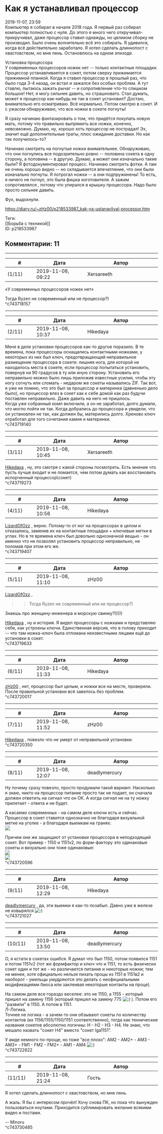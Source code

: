 Как я устанавливал процессор
============================

  
2019-11-07, 23:59  
 Компьютер я собирал в начале 2018 года. Я первый раз собирал компьютер полностью с нуля. До этого я много чего откручивал-прикручивал, даже процессор ставил однажды, но целиком сборку не производил. Было очень волнительно всё это собирать. Я удивился, когда всё действительно заработало. Я хотел сделать длиннопост с хвастовством, но мне лень. Остановлюсь на одном эпизоде.   
   
  Установка процессора    
 У современных процессоров ножек нет -- только контактные площадки. Процессор устанавливается в сокет, потом сверху прижимается прижимной планкой. Когда я ставил процессор в прошлый раз, что было года 3-4 назад, он встал и зажался без особых проблем. А тут ставлю, пытаюсь зажать рычаг -- и сопротивление что-то слишком большое! Нет, я могу сильнее давить, но страшновато. Стал думать, может я процессор как-нибудь не так в сокет установил? Достаю, внимательно его осматриваю. Всё нормально. Потом смотрю в сокет. И с ужасом обнаруживаю, что все ножки в сокете погнуты!   
   
 Я сразу начинаю фантазировать о том, что придётся покупать новую мать, потому что правильно выпрямить все ножки, конечно, невозможно. Думаю, ну, хорошо хоть процессор не пострадал! Эх, значит ещё дополнительные траты, плюс ожидание доставки. Но как так получилось-то?   
   
 Начинаю смотреть на погнутые ножки внимательнее. Обнаруживаю, что они погнулись все подозрительно ровно -- половина сокета в одну сторону, а половина -- в другую. Думаю, а может они изначально такие были? Я фотодокументировал процесс. Начинаю смотреть фотки. А там не очень хорошо видно -- но складывается впечатление, что они были изначально погнуты. Я потрогал ножки -- а они подпружинены! То есть, я ничего не погнул, это была фишка изготовителя. А зажим сопротивлялся , потому что упирался в крышку процессора. Надо было просто сильнее давить.   
   
 Фух, выдохнули.   
  
<https://diary.ru/~zHz00/p218533987_kak-ya-ustanavlival-processor.htm>  
  
Теги:  
[[Борьба с техникой]]  
ID: p218533987  


Комментарии: 11
---------------

  


---



|         #         |              Дата              |                     Автор                     |           ID           |
| --- | --- | --- | --- |
| (1/11) | 2019-11-08, 09:22 | Xersareeth | c743718157 |

  
 «У современных процессоров ножек нет»   
   
 Тогда Ryzen не современный или не процессор?)   
 ^c743718157

---



|         #         |              Дата              |                     Автор                     |           ID           |
| --- | --- | --- | --- |
| (2/11) | 2019-11-08, 10:37 | Hikedaya | c743719140 |

  
 Меня в деле установки процессоров как-то другое поразило. В те времена, пока процессоры оснащались контактными ножками, у некоторых из них был ключ, предотвращающий неправильное размещение процессора в сокете: лишняя нога, для которой не находилось места в сокете, если процессор попытаться установить, повернув на 90 градусов в ту или иную сторону. Установить его неправильно можно было лишь приложив известные усилия, чтобы эту ногу согнуть или сломать - недаром же сокеты назывались ZIF. Так вот, я уже не помню, что это был за процессор и материнка (давненько дело было), но процессор влез в сокет как к себе домой как раз будучи поставлен неправильно. Даже давить на него не пришлось.   
 Когда уже собранный комп включили, а он не заработал, долго думали, что могло пойти не так. Когда добрались до процессора и увидели, что он установлен не так, как должен бы, матерились долго. Хреново ключ отработал для того сочетания камня и материнки.   
 ^c743719140

---



|         #         |              Дата              |                     Автор                     |           ID           |
| --- | --- | --- | --- |
| (3/11) | 2019-11-08, 10:45 | Xersareeth | c743719273 |

  
  [Hikedaya](http://hikedaya.diary.ru "Записная книжка")  , ну, это смотря с какой стороны посмотреть. Есть мнение что пусть лучше входит и не ломается, чем потом думать как восстановить испорченный процессор\сокет)   
 ^c743719273

---



|         #         |              Дата              |                     Автор                     |           ID           |
| --- | --- | --- | --- |
| (4/11) | 2019-11-08, 10:56 | Hikedaya | c743719407 |

  
  [LizardOfOzz](http://LizardsBurrow.diary.ru "One more night")  , верно. Потому-то от ног на процессорах в целом и отказались, заменив их на контактные площадки + ключевые метки в углах. Но в те времена ключ был довольно однозначной вещью - он именно что не позволял установить процессор неправильно, не поломав при этом его же.   
 ^c743719407

---



|         #         |              Дата              |                     Автор                     |           ID           |
| --- | --- | --- | --- |
| (5/11) | 2019-11-08, 11:10 | zHz00 | c743719633 |

  
  [LizardOfOzz](http://LizardsBurrow.diary.ru "One more night")  ,   
 >>Тогда Ryzen не современный или не процессор?)   
   
 Знаешь про женщину-инженера и морскую свинку?)))))   
   
  [Hikedaya](http://hikedaya.diary.ru "Записная книжка")  , ну и история. Я видел процессоры с ножками и представляю себе, как устроены ключи. Единственная версия, что в голову приходит -- что там ножка-ключ была отломана неизвестными лицами ещё до установки в сокет.   
 ^c743719633

---



|         #         |              Дата              |                     Автор                     |           ID           |
| --- | --- | --- | --- |
| (6/11) | 2019-11-08, 11:33 | Hikedaya | c743720017 |

  
  [zHz00](https://zHz00.diary.ru "Untitled")  , нет, процессор был целым, и ножки все на месте, проверяли. После правильной установки всё завелось без проблем.   
 ^c743720017

---



|         #         |              Дата              |                     Автор                     |           ID           |
| --- | --- | --- | --- |
| (7/11) | 2019-11-08, 11:52 | zHz00 | c743720350 |

  
  [Hikedaya](http://hikedaya.diary.ru "Записная книжка")  , повезло что не умерт от неправильной установки.   
 ^c743720350

---



|         #         |              Дата              |                     Автор                     |           ID           |
| --- | --- | --- | --- |
| (8/11) | 2019-11-08, 12:07 | deadlymercury | c743720596 |

  
 Ну почему сразу повезло, просто продумали такой вариант. Насколько я знаю, никто на процессор питание просто так не подает, он сначала должен ответить на сигнал что он ОК. А когда сигнал не на ту ножку прилетает - ответа и не будет.   
   
   
 А касаемо современных - на самом деле ключи есть и сейчас. Процессор в сокет ставится однозначно не благодаря визуальной метке на уголке - а благодаря выемкам на гранях:   
 ![](pics/INTEL-Core-i9-9820X-Processor-3972872245.jpg)   
   
 Причем они же защищают от установки процессора в неподходящий сокет. Вот пример - 1150 и 1151v2, по форм-фактору это одинаковые сокеты и визуально они тоже одинаковые:   
 ![](pics/5456361496.jpg)   
 ![](pics/46c43f88c126843528d9811222a4b4c640d596fa41656fd52f51f74f60c87af0.jpg)   
 ^c743720596

---



|         #         |              Дата              |                     Автор                     |           ID           |
| --- | --- | --- | --- |
| (9/11) | 2019-11-08, 12:29 | Hikedaya | c743721027 |

  
  [deadlymercury](http://crazysupp.diary.ru "Записки безумного саппорта")  , да, эти выемки я как-то позабыл. Давно уже в железе не ковырялся ![:)](pics/3.gif)   
 ^c743721027

---



|         #         |              Дата              |                     Автор                     |           ID           |
| --- | --- | --- | --- |
| (10/11) | 2019-11-08, 13:50 | deadlymercury | c743722622 |

  
 О, я кстати в сокетах ошибся. Я думал что был 1150, потом появился 1151 и потом 1151v2 (тот же формфактор и ключ что и 1151, то есть физически сокет один и тот же - но различается питание и некоторые ножки; тем не менее, хотя официально нельзя пихать процы из 1151 в 1151в2 и наоборот - умельцы умудряются это делать с неофициальными модификациями биоса или заклеивая некоторые контакты на проце).   
   
 На самом деле все гораздо веселее: это не 1150, а 1155 - который пришел на замену 1156 (который пришел на замену 775 ![:)](pics/3.gif) ). Потом его "развили" в 1150. А потом в 1151.   
 Л-Логика.   
 Точнее не логика - а зачем-то они обзывают сокеты по количеству контактов (их 1156/1155/1150/1151 соответственно), тогда как технические названия сокетов абсолютно логичны: H - H2 - H3 - H4. Не знаю, что мешало назвать "сокет H4" вместо "сокет lga1151".   
   
 У амде немного по-проще, но тоже "все плохо": AM2 - AM2+ - AM3 - AM3+ - FM1 - FM2 - FM2+ - AM1 - AM4 ![:)](pics/3.gif)   
 ^c743722622

---



|         #         |              Дата              |                     Автор                     |           ID           |
| --- | --- | --- | --- |
| (11/11) | 2019-11-08, 21:24 | Гость | c743730485 |

  
  Я хотел сделать длиннопост с хвастовством, но мне лень.    
   
 А жаль. Я бы с интересом прочёл! Хочу снова ПК, но пока что вынужден пользоваться ноутами. Приходится сублимировать желание всякими видео и постами.   
   
 -- Minoru   
 ^c743730485